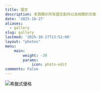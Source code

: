 ```yaml
---
title: 圖文
description: 本頁顯示所有圖文創作以及相關的文章
date: '2025-10-27'
aliases:
  - gallery
slug: gallery
lastmod: '2025-10-27T13:52:00'
layout: "photos"
menu:
    main:
        weight: -30
        params:
            icon: photo-edit
comments: False
---
```

<gallery>
<!--<img src="" alt="" data-link="" /> -->
<img src="https://scientia-potentia-est.com/wp-content/uploads/2025/10/20251025-希臘式優酪-scaled.webp" alt="希臘式優格" data-link="" />
</gallery>
